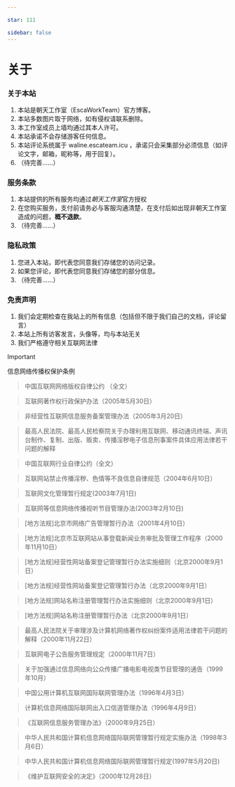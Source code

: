 ```yaml
---

star: 111

sidebar: false
---
```


# 关于

### 关于本站
1. 本站是朝天工作室（EscaWorkTeam）官方博客。
2. 本站多数图片取于网络，如有侵权请联系删除。
3. 本工作室成员上墙均通过其本人许可。
4. 本站承诺不会存储游客任何信息。
5. 本站评论系统属于 waline.escateam.icu ，承诺只会采集部分必须信息（如评论文字，邮箱，昵称等，用于回复）。
6. （待完善......）

### 服务条款
1. 本站提供的所有服务均通过*朝天工作室*官方授权
2. 在您购买服务，支付前请务必与客服沟通清楚，在支付后如出现非朝天工作室造成的问题，**概不退款**。
3. （待完善......）

### 隐私政策
1. 您进入本站，即代表您同意我们存储您的访问记录。
2. 如果您评论，即代表您同意我们存储您的部分信息。
3. （待完善......）

### 免责声明
1. 我们会定期检查在我站上的所有信息（包括但不限于我们自己的文档，评论留言）
2. 本站上所有访客发言，头像等，均与本站无关
3. 我们严格遵守相关互联网法律

> [!important]
> 信息网络传播权保护条例

> 中国互联网网络版权自律公约 （全文）

> 互联网著作权行政保护办法（2005年5月30日）

> 非经营性互联网信息服务备案管理办法（2005年3月20日）

> 最高人民法院、最高人民检察院关于办理利用互联网、移动通讯终端、声讯台制作、复制、出版、贩卖、传播淫秽电子信息刑事案件具体应用法律若干问题的解释

> 中国互联网行业自律公约（全文）

> 互联网站禁止传播淫秽、色情等不良信息自律规范（2004年6月10日）

> 互联网文化管理暂行规定(2003年7月1日)

> 互联网等信息网络传播视听节目管理办法(2003年2月10日)

> [地方法规]北京市网络广告管理暂行办法（2001年4月10日）

> [地方法规]北京市互联网站从事登载新闻业务审批及管理工作程序（2000年11月10日）

> [地方法规]经营性网站备案登记管理暂行办法实施细则（北京2000年9月1日）

> [地方法规]经营性网站备案登记管理暂行办法（北京2000年9月1日）

> [地方法规]网站名称注册管理暂行办法实施细则（北京2000年9月1日）

> [地方法规]网站名称注册管理暂行办法（北京2000年9月1日）

> 最高人民法院关于审理涉及计算机网络著作权纠纷案件适用法律若干问题的解释（2000年11月22日）

> 互联网电子公告服务管理规定（2000年11月7日）

> 关于加强通过信息网络向公众传播广播电影电视类节目管理的通告（1999年10月）

> 中国公用计算机互联网国际联网管理办法（1996年4月3日）

> 计算机信息网络国际联网出入口信道管理办法（1996年4月9日）

> 《互联网信息服务管理办法》（2000年9月25日）

> 中华人民共和国计算机信息网络国际联网管理暂行规定实施办法（1998年3月6日）

> 中华人民共和国计算机信息网络国际联网管理暂行规定(1997年5月20日)

> 《维护互联网安全的决定》（2000年12月28日）